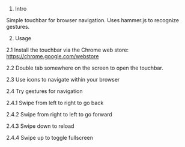 1. Intro

Simple touchbar for browser navigation. Uses hammer.js to recognize gestures.

2. Usage

2.1 Install the touchbar via the Chrome web store: https://chrome.google.com/webstore

2.2 Double tab somewhere on the screen to open the touchbar. 

2.3 Use icons to navigate within your browser

2.4 Try gestures for navigation

2.4.1 Swipe from left to right to go back

2.4.2 Swipe from right to left to go forward

2.4.3 Swipe down to reload

2.4.4 Swipe up to toggle fullscreen